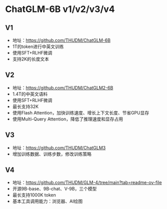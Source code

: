 # ChatGLM-6B v1/v2/v3/v4


## V1
* 地址：https://github.com/THUDM/ChatGLM-6B
* 1T的token进行中英文训练
* 使用SFT+RLHF微调
* 支持2K的长度文本

## V2
* 地址：https://github.com/THUDM/ChatGLM2-6B
* 1.4T的中英文语料
* 使用SFT+RLHF微调
* 最长支持32K
* 使用Flash Attention，加快训练速度、增长上下文长度、节省GPU显存
* 使用Multi-Query Attention，降低了推理速度和显存占用

## V3
* 地址：https://github.com/THUDM/ChatGLM3
* 增加训练数据、训练步数，修改训练策略

## V4
* 地址：https://github.com/THUDM/GLM-4/tree/main?tab=readme-ov-file
* 开源9B-base、9B-chat、V-9B，三个模型
* 最长支持1000K token
* 基本工具调用能力：浏览器、AI绘图
